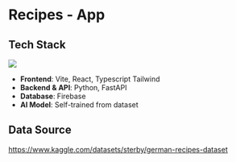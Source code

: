 # Recipes - App

## Tech Stack
<img src="https://skillicons.dev/icons?i=vite,react,ts,tailwind,py,fastapi,firebase"/>

- **Frontend**: Vite, React, Typescript Tailwind
- **Backend & API**: Python, FastAPI
- **Database**: Firebase
- **AI Model**: Self-trained from dataset

## Data Source
https://www.kaggle.com/datasets/sterby/german-recipes-dataset
